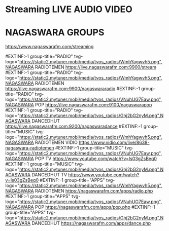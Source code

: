 # Streaming LIVE AUDIO VIDEO
# NAGASWARA GROUPS
https://www.nagaswarafm.com/streaming

#EXTINF:-1 group-title="RADIO" tvg-logo="https://static2.mytuner.mobi/media/tvos_radios/WmhYagwvh5.png",NAGASWARA RADIOTEMEN
https://live.nagaswarafm.com:9900/stream
#EXTINF:-1 group-title="RADIO" tvg-logo="https://static2.mytuner.mobi/media/tvos_radios/WmhYagwvh5.png",NAGASWARA RADIOTEMEN
https://live.nagaswarafm.com:9900/nagaswararadio
#EXTINF:-1 group-title="RADIO" tvg-logo="https://static2.mytuner.mobi/media/tvos_radios/VNuhUG7Eaw.png",NAGASWARA POP
https://live.nagaswarafm.com:9100/nagaswarapop
#EXTINF:-1 group-title="RADIO" tvg-logo="https://static2.mytuner.mobi/media/tvos_radios/Ghj2bG2nyM.png",NAGASWARA DANCEDHUT
https://live.nagaswarafm.com:9200/nagaswaradance
#EXTINF:-1 group-title="MUSIC" tvg-logo="https://static2.mytuner.mobi/media/tvos_radios/WmhYagwvh5.png",NAGASWARA RADIOTEMEN VIDIO
https://www.vidio.com/live/8638-nagaswara-radiotemen
#EXTINF:-1 group-title="MUSIC" tvg-logo="https://static2.mytuner.mobi/media/tvos_radios/VNuhUG7Eaw.png",NAGASWARA POP TV
https://www.youtube.com/watch?v=Is03gZsBeq0
#EXTINF:-1 group-title="MUSIC" tvg-logo="https://static2.mytuner.mobi/media/tvos_radios/Ghj2bG2nyM.png",NAGASWARA DANCEDHUT TV
https://www.youtube.com/watch?v=Is03gZsBeq0
#EXTINF:-1 group-title="APPS" tvg-logo="https://static2.mytuner.mobi/media/tvos_radios/WmhYagwvh5.png",NAGASWARA RADIOTEMEN
https://nagaswarafm.com/apps/radio.php
#EXTINF:-1 group-title="APPS" tvg-logo="https://static2.mytuner.mobi/media/tvos_radios/VNuhUG7Eaw.png",NAGASWARA POP
https://nagaswarafm.com/apps/pop.php
#EXTINF:-1 group-title="APPS" tvg-logo="https://static2.mytuner.mobi/media/tvos_radios/Ghj2bG2nyM.png",NAGASWARA DANCEDHUT
https://nagaswarafm.com/apps/dance.php
